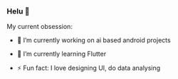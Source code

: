 ### Helu 👋



My current obsession:

- 🔭 I’m currently working on ai based android projects
- 🌱 I’m currently learning Flutter

- ⚡ Fun fact: I love designing UI, do data analysing 

